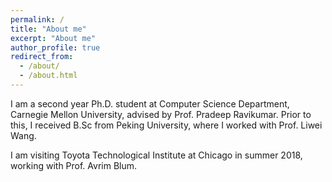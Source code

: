 ```yaml
---
permalink: /
title: "About me"
excerpt: "About me"
author_profile: true
redirect_from: 
  - /about/
  - /about.html
---
```


I am a second year Ph.D. student at Computer Science Department, Carnegie Mellon University, advised by Prof. Pradeep Ravikumar. Prior to this, I received B.Sc from Peking University, where I worked with Prof. Liwei Wang.

I am visiting Toyota Technological Institute at Chicago in summer 2018, working with Prof. Avrim Blum.